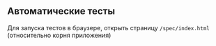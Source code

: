 ## Автоматические тесты
Для запуска тестов в браузере, открыть страницу `/spec/index.html` (относительно корня приложения)

